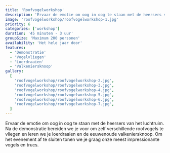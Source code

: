 ```yaml
---
title: 'Roofvogelworkshop'
description: 'Ervaar de emotie om oog in oog te staan met de heersers van het luchtruim.'
image: 'roofvogelworkshop/roofvogelworkshop-1.jpg'
priority: 6
categories: ['workshop']
duration: '45 minuten - 3 uur'
groupSize: 'Maximum 200 personen'
availability: 'Het hele jaar door'
features:
  - 'Demonstratie'
  - 'Vogelvliegen'
  - 'Loerdraaien'
  - 'Valkeniersknoop'
gallery:
  [
    'roofvogelworkshop/roofvogelworkshop-2.jpg',
    'roofvogelworkshop/roofvogelworkshop-3.jpg',
    'roofvogelworkshop/roofvogelworkshop-4.jpg',
    'roofvogelworkshop/roofvogelworkshop-5.jpg',
    'roofvogelworkshop/roofvogelworkshop-6.jpg',
    'roofvogelworkshop/roofvogelworkshop-7.jpg',
  ]
---
```


Ervaar de emotie om oog in oog te staan met de heersers van het luchtruim. Na de demonstratie bereiden we je voor om zelf verschillende roofvogels te vliegen en leren we je loerdraaien en de eeuwenoude valkeniersknoop. Om het evenement af te sluiten tonen we je graag onze meest impressionante vogels en trucs.
